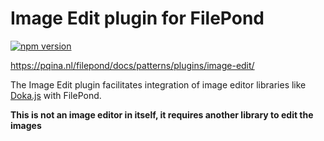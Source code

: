 # Image Edit plugin for FilePond

[![npm version](https://badge.fury.io/js/filepond-plugin-image-edit.svg)](https://badge.fury.io/js/filepond)

https://pqina.nl/filepond/docs/patterns/plugins/image-edit/

The Image Edit plugin facilitates integration of image editor libraries like [Doka.js](https://pqina.nl/doka) with FilePond. 

**This is not an image editor in itself, it requires another library to edit the images**